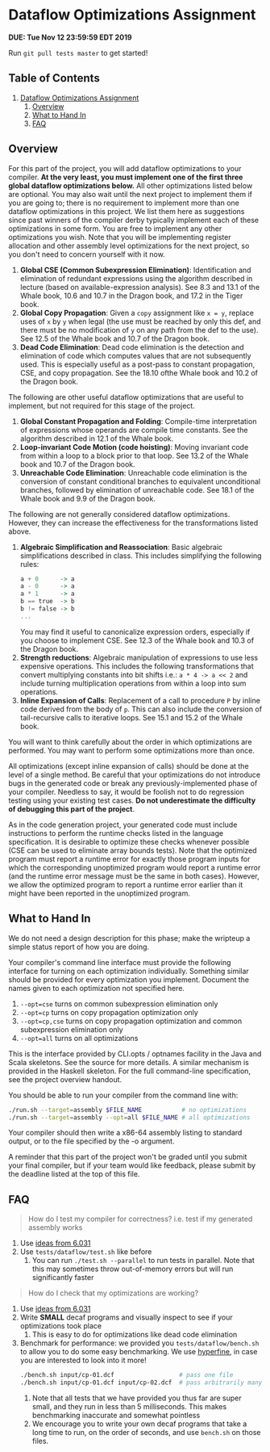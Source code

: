 # Dataflow Optimizations Assignment

__DUE: Tue Nov 12 23:59:59 EDT 2019__

Run `git pull tests master` to get started!

## Table of Contents

1. [Dataflow Optimizations Assignment](#dataflow-optimizations-assignment)
    1. [Overview](#overview)
    1. [What to Hand In](#what-to-hand-in)
    1. [FAQ](#faq)

## Overview

For this part of the project, you will add dataflow optimizations to your compiler. __At the very least, you must implement one of the first three global dataflow optimizations below.__ All other optimizations listed below are optional. You may also wait until the next project to implement them if you are going to; there is no requirement to implement more than one dataflow optimizations in this project. We list them here as suggestions since past winners of the compiler derby typically implement each of these optimizations in some form. You are free to implement any other optimizations you wish. Note that you will be implementing register allocation and other assembly level optimizations for the next project, so you don't need to concern yourself with it now.

1. __Global CSE (Common Subexpression Elimination)__: Identification and elimination of redundant expressions using the algorithm described in lecture (based on available-expression analysis). See 8.3 and 13.1 of the Whale book, 10.6 and 10.7 in the Dragon book, and 17.2 in the Tiger book.
1. __Global Copy Propagation__: Given a `copy` assignment like `x = y`, replace uses of `x` by `y` when legal (the use must be reached by only this def, and there must be no modification of `y` on any path from the def to the use).  See 12.5 of the Whale book and 10.7 of the Dragon book.
1. __Dead Code Elimination__: Dead code elimination is the detection and elimination of code which computes values that are not
subsequently used. This is especially useful as a post-pass to constant propagation, CSE, and copy propagation. See the 18.10 ofthe Whale book and 10.2 of the Dragon book.

The following are other useful dataflow optimizations that are useful to implement, but not required for this stage of the project.

1. __Global Constant Propagation and Folding__: Compile-time interpretation of expressions whose operands are compile time constants. See the algorithm described in 12.1 of the Whale book.
1. __Loop-invariant Code Motion (code hoisting)__: Moving invariant code from within a loop to a block prior to that loop. See 13.2 of the Whale book and 10.7 of the Dragon book.
1. __Unreachable Code Elimination__: Unreachable code elimination is the conversion of constant conditional branches to equivalent unconditional branches, followed by elimination of unreachable code. See 18.1 of the Whale book and 9.9 of the Dragon book.

The following are not generally considered dataflow optimizations. However, they can increase the effectiveness for the transformations listed above.

1. __Algebraic Simplification and Reassociation__: Basic algebraic simplifications described in class. This includes simplifying the following rules:
    ```hs
    a + 0      -> a
    a - 0      -> a
    a * 1      -> a
    b == true  -> b
    b != false -> b
    ...
    ```
    You may find it useful to canonicalize expression orders, especially if you choose to implement CSE. See 12.3 of the Whale book and 10.3 of the Dragon book.
1. __Strength reductions__: Algebraic manipulation of expressions to use less expensive operations. This includes the following transformations that convert multiplying constants into bit shifts i.e.: `a * 4 -> a << 2` and include turning multiplication operations from within a loop into sum operations.
1. __Inline Expansion of Calls__: Replacement of a call to procedure `P` by inline code derived from the body of `p`. This can also include the conversion of tail-recursive calls to iterative loops. See 15.1 and 15.2 of the Whale book.

You will want to think carefully about the order in which optimizations are performed. You may want to perform some optimizations more than once.

All optimizations (except inline expansion of calls) should be done at the level of a single method. Be careful that your optimizations do not introduce bugs in the generated code or break any previously-implemented phase of your compiler. Needless to say, it would be foolish not to do regression testing using your existing test cases. __Do not underestimate the difficulty of debugging this part of the project__.

As in the code generation project, your generated code must include instructions to perform the runtime checks listed in the language specification. It is desirable to optimize these checks whenever possible (CSE can be used to eliminate array bounds tests). Note that the optimized program must report a runtime error for exactly those program inputs for which the corresponding unoptimized program would report a runtime error (and the runtime error message must be the same in both cases). However, we allow the optimized program to report a runtime error earlier than it might have been reported in the unoptimized program.

## What to Hand In

We do not need a design description for this phase; make the wripteup a simple status report of how you are doing.

Your compiler's command line interface must provide the following interface for turning on each optimization individually. Something similar should be provided for every optimization you implement. Document the names given to each optimization not specified here.

1. `--opt=cse` turns on common subexpression elimination only
1. `--opt=cp` turns on copy propagation optimization only
1. `--opt=cp,cse` turns on copy propagation optimization and common subexpression elimination only
1. `--opt=all` turns on all optimizations

This is the interface provided by CLI.opts / optnames facility in the Java and Scala skeletons. See the source for more details. A similar mechanism is provided in the Haskell skeleton. For the full command-line specification, see the project overview handout.

You should be able to run your compiler from the command line with:
```bash
./run.sh --target=assembly $FILE_NAME           # no optimizations
./run.sh --target=assembly --opt=all $FILE_NAME # all optimizations
```

Your compiler should then write a x86-64 assembly listing to standard output, or to the file specified by the -o argument.

A reminder that this part of the project won't be graded until you submit your final compiler, but if your team would like feedback, please submit by the deadline listed at the top of this file.

## FAQ

> How do I test my compiler for correctness? i.e. test if my generated assembly works

1. Use [ideas from 6.031](https://web.mit.edu/6.031/www/fa19/classes/03-testing/)
1. Use `tests/dataflow/test.sh` like before
    1. You can run `./test.sh --parallel` to run tests in parallel. Note that this may sometimes throw out-of-memory errors but will run significantly faster

> How do I check that my optimizations are working?

1. Use [ideas from 6.031](https://web.mit.edu/6.031/www/fa19/classes/03-testing/)
1. Write __SMALL__ decaf programs and visually inspect to see if your optimizations took place
    1. This is easy to do for optimizations like dead code elimination
1. Benchmark for performance: we provided you `tests/dataflow/bench.sh` to allow you to do some easy benchmarking. We use [hyperfine](https://github.com/sharkdp/hyperfine), in case you are interested to look into it more!
    ```bash
    ./bench.sh input/cp-01.dcf                  # pass one file
    ./bench.sh input/cp-01.dcf input/cp-02.dcf  # pass arbitrarily many
    ```
    1. Note that all tests that we have provided you thus far are super small, and they run in less than 5 milliseconds. This makes benchmarking inaccurate and somewhat pointless
    1. We encourage you to write your own decaf programs that take a long time to run, on the order of seconds, and use `bench.sh` on those files.
